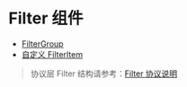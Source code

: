 # Filter 组件

- [FilterGroup](/components/filter/filter-group)
- [自定义 FilterItem](/components/filter/custom-filter-item)

> 协议层 Filter 结构请参考：[Filter 协议说明](/learn/filter)
